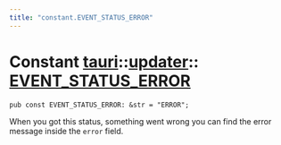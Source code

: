 ```yaml
---
title: "constant.EVENT_STATUS_ERROR"
---
```


# Constant [tauri](/docs/api/rust/tauri/../index.html)::​[updater](/docs/api/rust/tauri/index.html)::​[EVENT_STATUS_ERROR](/docs/api/rust/tauri/)

```
pub const EVENT_STATUS_ERROR: &str = "ERROR";
```

When you got this status, something went wrong you can find the error message inside the `error` field.
